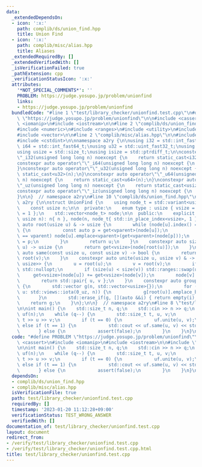 ```yaml
---
data:
  _extendedDependsOn:
  - icon: ':x:'
    path: complib/ds/union_find.hpp
    title: Union Find
  - icon: ':x:'
    path: complib/misc/alias.hpp
    title: Aliases
  _extendedRequiredBy: []
  _extendedVerifiedWith: []
  _isVerificationFailed: true
  _pathExtension: cpp
  _verificationStatusIcon: ':x:'
  attributes:
    '*NOT_SPECIAL_COMMENTS*': ''
    PROBLEM: https://judge.yosupo.jp/problem/unionfind
    links:
    - https://judge.yosupo.jp/problem/unionfind
  bundledCode: "#line 1 \"test/library_checker/unionfind.test.cpp\"\n#define PROBLEM\
    \ \"https://judge.yosupo.jp/problem/unionfind\"\n\n#include <cassert>\n#include\
    \ <iomanip>\n#include <iostream>\n\n#line 2 \"complib/ds/union_find.hpp\"\n\n\
    #include <numeric>\n#include <ranges>\n#include <utility>\n#include <variant>\n\
    #include <vector>\n\n#line 2 \"complib/misc/alias.hpp\"\n\n#include <cstddef>\n\
    #include <cstdint>\n\nnamespace a2ry {\n\nusing i32 = std::int_fast32_t;\nusing\
    \ i64 = std::int_fast64_t;\nusing u32 = std::uint_fast32_t;\nusing u64 = std::uint_fast64_t;\n\
    using usize = std::size_t;\nusing isize = std::ptrdiff_t;\n\nconstexpr auto operator\"\
    \"_i32(unsigned long long n) noexcept {\n    return static_cast<i32>(n);\n}\n\
    constexpr auto operator\"\"_i64(unsigned long long n) noexcept {\n    return static_cast<i64>(n);\n\
    }\nconstexpr auto operator\"\"_u32(unsigned long long n) noexcept {\n    return\
    \ static_cast<u32>(n);\n}\nconstexpr auto operator\"\"_u64(unsigned long long\
    \ n) noexcept {\n    return static_cast<u64>(n);\n}\nconstexpr auto operator\"\
    \"_uz(unsigned long long n) noexcept {\n    return static_cast<usize>(n);\n}\n\
    constexpr auto operator\"\"_iz(unsigned long long n) noexcept {\n    return static_cast<isize>(n);\n\
    }\n\n}  // namespace a2ry\n#line 10 \"complib/ds/union_find.hpp\"\n\nnamespace\
    \ a2ry {\n\nstruct UnionFind {\n    using node_t = std::variant<usize, usize>;\n\
    \    const usize n;\n\n  private:\n    enum type : usize { vsize = 0, vparent\
    \ = 1 };\n    std::vector<node_t> node;\n\n  public:\n    explicit constexpr UnionFind(const\
    \ usize n): n{ n }, node(n, node_t{ std::in_place_index<vsize>, 1 }) {}\n    constexpr\
    \ auto root(usize u) & -> usize {\n        while (node[u].index() == vparent)\
    \ {\n            const auto p = get<vparent>(node[u]);\n            if (node[p].index()\
    \ == vparent) node[u].emplace<vparent>(get<vparent>(node[p]));\n            u\
    \ = p;\n        }\n        return u;\n    }\n    constexpr auto size(const usize\
    \ u) -> usize {\n        return get<vsize>(node[root(u)]);\n    }\n    constexpr\
    \ auto same(const usize u, const usize v) -> bool {\n        return root(u) ==\
    \ root(v);\n    }\n    constexpr auto unite(usize u, usize v) & -> std::optional<std::pair<usize,\
    \ usize>> {\n        u = root(u);\n        v = root(v);\n        if (u == v) return\
    \ std::nullopt;\n        if (size(u) < size(v)) std::ranges::swap(u, v);\n   \
    \     get<vsize>(node[u]) += get<vsize>(node[v]);\n        node[v].emplace<vparent>(u);\n\
    \        return std::pair{ u, v };\n    }\n    constexpr auto group() -> std::vector<std::vector<usize>>\
    \ {\n        std::vector g(n, std::vector<usize>{});\n        for (const usize\
    \ u: std::views::iota(0_uz, n)) {\n            g[root(u)].emplace_back(u);\n \
    \       }\n        std::erase_if(g, [](auto &&i) { return empty(i); });\n    \
    \    return g;\n    }\n};\n\n}  // namespace a2ry\n#line 8 \"test/library_checker/unionfind.test.cpp\"\
    \n\nint main() {\n    std::size_t n, q;\n    std::cin >> n >> q;\n    a2ry::UnionFind\
    \ uf(n);\n    while (q--) {\n        std::size_t t, u, v;\n        std::cin >>\
    \ t >> u >> v;\n        if (t == 0) {\n            uf.unite(u, v);\n        }\
    \ else if (t == 1) {\n            std::cout << uf.same(u, v) << std::endl;\n \
    \       } else {\n            assert(false);\n        }\n    }\n}\n"
  code: "#define PROBLEM \"https://judge.yosupo.jp/problem/unionfind\"\n\n#include\
    \ <cassert>\n#include <iomanip>\n#include <iostream>\n\n#include \"complib/ds/union_find.hpp\"\
    \n\nint main() {\n    std::size_t n, q;\n    std::cin >> n >> q;\n    a2ry::UnionFind\
    \ uf(n);\n    while (q--) {\n        std::size_t t, u, v;\n        std::cin >>\
    \ t >> u >> v;\n        if (t == 0) {\n            uf.unite(u, v);\n        }\
    \ else if (t == 1) {\n            std::cout << uf.same(u, v) << std::endl;\n \
    \       } else {\n            assert(false);\n        }\n    }\n}\n"
  dependsOn:
  - complib/ds/union_find.hpp
  - complib/misc/alias.hpp
  isVerificationFile: true
  path: test/library_checker/unionfind.test.cpp
  requiredBy: []
  timestamp: '2023-01-20 11:12:28+09:00'
  verificationStatus: TEST_WRONG_ANSWER
  verifiedWith: []
documentation_of: test/library_checker/unionfind.test.cpp
layout: document
redirect_from:
- /verify/test/library_checker/unionfind.test.cpp
- /verify/test/library_checker/unionfind.test.cpp.html
title: test/library_checker/unionfind.test.cpp
---
```

